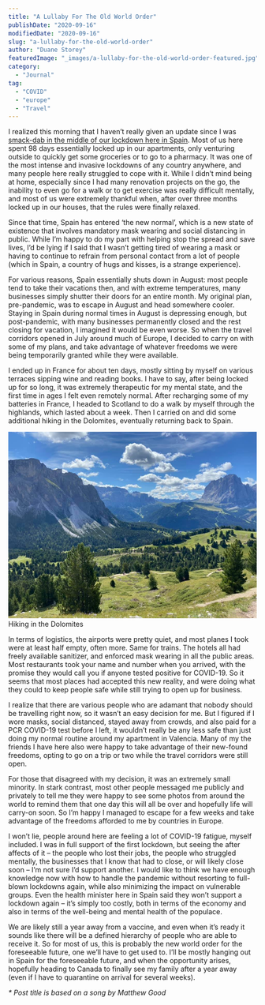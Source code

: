 ```yaml
---
title: "A Lullaby For The Old World Order"
publishDate: "2020-09-16"
modifiedDate: "2020-09-16"
slug: "a-lullaby-for-the-old-world-order"
author: "Duane Storey"
featuredImage: "_images/a-lullaby-for-the-old-world-order-featured.jpg"
category:
  - "Journal"
tag:
  - "COVID"
  - "europe"
  - "Travel"
---
```


I realized this morning that I haven’t really given an update since I was [smack-dab in the middle of our lockdown here in Spain](https://www.duanestorey.com/journal/social-commentary/solidarity-in-a-time-of-crisis/). Most of us here spent 98 days essentially locked up in our apartments, only venturing outside to quickly get some groceries or to go to a pharmacy. It was one of the most intense and invasive lockdowns of any country anywhere, and many people here really struggled to cope with it. While I didn’t mind being at home, especially since I had many renovation projects on the go, the inability to even go for a walk or to get exercise was really difficult mentally, and most of us were extremely thankful when, after over three months locked up in our houses, that the rules were finally relaxed.

Since that time, Spain has entered ‘the new normal’, which is a new state of existence that involves mandatory mask wearing and social distancing in public. While I’m happy to do my part with helping stop the spread and save lives, I’d be lying if I said that I wasn’t getting tired of wearing a mask or having to continue to refrain from personal contact from a lot of people (which in Spain, a country of hugs and kisses, is a strange experience).

For various reasons, Spain essentially shuts down in August: most people tend to take their vacations then, and with extreme temperatures, many businesses simply shutter their doors for an entire month. My original plan, pre-pandemic, was to escape in August and head somewhere cooler. Staying in Spain during normal times in August is depressing enough, but post-pandemic, with many businesses permanently closed and the rest closing for vacation, I imagined it would be even worse. So when the travel corridors opened in July around much of Europe, I decided to carry on with some of my plans, and take advantage of whatever freedoms we were being temporarily granted while they were available.

I ended up in France for about ten days, mostly sitting by myself on various terraces sipping wine and reading books. I have to say, after being locked up for so long, it was extremely therapeutic for my mental state, and the first time in ages I felt even remotely normal. After recharging some of my batteries in France, I headed to Scotland to do a walk by myself through the highlands, which lasted about a week. Then I carried on and did some additional hiking in the Dolomites, eventually returning back to Spain.

![Hiking in the Dolomites](_images/a-lullaby-for-the-old-world-order-1.jpg)Hiking in the Dolomites



In terms of logistics, the airports were pretty quiet, and most planes I took were at least half empty, often more. Same for trains. The hotels all had freely available sanitizer, and enforced mask wearing in all the public areas. Most restaurants took your name and number when you arrived, with the promise they would call you if anyone tested positive for COVID-19. So it seems that most places had accepted this new reality, and were doing what they could to keep people safe while still trying to open up for business.

I realize that there are various people who are adamant that nobody should be travelling right now, so it wasn’t an easy decision for me. But I figured if I wore masks, social distanced, stayed away from crowds, and also paid for a PCR COVID-19 test before I left, it wouldn’t really be any less safe than just doing my normal routine around my apartment in Valencia. Many of my the friends I have here also were happy to take advantage of their new-found freedoms, opting to go on a trip or two while the travel corridors were still open.

For those that disagreed with my decision, it was an extremely small minority. In stark contrast, most other people messaged me publicly and privately to tell me they were happy to see some photos from around the world to remind them that one day this will all be over and hopefully life will carry-on soon. So I’m happy I managed to escape for a few weeks and take advantage of the freedoms afforded to me by countries in Europe.

I won’t lie, people around here are feeling a lot of COVID-19 fatigue, myself included. I was in full support of the first lockdown, but seeing the after affects of it – the people who lost their jobs, the people who struggled mentally, the businesses that I know that had to close, or will likely close soon – I’m not sure I’d support another. I would like to think we have enough knowledge now with how to handle the pandemic without resorting to full-blown lockdowns again, while also minimizing the impact on vulnerable groups. Even the health minister here in Spain said they won’t support a lockdown again – it’s simply too costly, both in terms of the economy and also in terms of the well-being and mental health of the populace.

We are likely still a year away from a vaccine, and even when it’s ready it sounds like there will be a defined hierarchy of people who are able to receive it. So for most of us, this is probably the new world order for the foreseeable future, one we’ll have to get used to. I’ll be mostly hanging out in Spain for the foreseeable future, and when the opportunity arises, hopefully heading to Canada to finally see my family after a year away (even if I have to quarantine on arrival for several weeks).

*\* Post title is based on a song by Matthew Good*